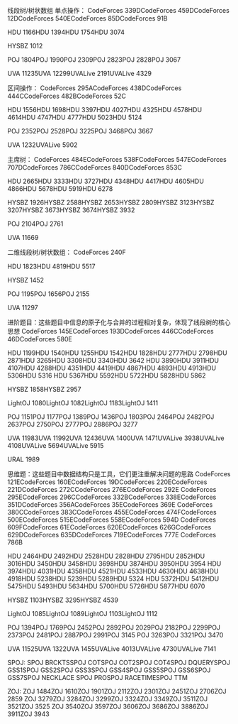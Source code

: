 线段树/树状数组
单点操作：
CodeForces 339DCodeForces 459DCodeForces 12DCodeForces 540ECodeForces 85DCodeForces 91B

HDU 1166HDU 1394HDU 1754HDU 3074

HYSBZ 1012

POJ 1804POJ 1990POJ 2309POJ 2823POJ 2828POJ 3067

UVA 11235UVA 12299UVALive 2191UVALive 4329

区间操作：
CodeForces 295ACodeForces 438DCodeForces 444CCodeForces 482BCodeForces 52C

HDU 1556HDU 1698HDU 3397HDU 4027HDU 4325HDU 4578HDU 4614HDU 4747HDU 4777HDU 5023HDU 5124

POJ 2352POJ 2528POJ 3225POJ 3468POJ 3667

UVA 1232UVALive 5902

主席树：
CodeForces 484ECodeForces 538FCodeForces 547ECodeForces 707DCodeForces 786CCodeForces 840DCodeForces 853C

HDU 2665HDU 3333HDU 3727HDU 4348HDU 4417HDU 4605HDU 4866HDU 5678HDU 5919HDU 6278

HYSBZ 1926HYSBZ 2588HYSBZ 2653HYSBZ 2809HYSBZ 3123HYSBZ 3207HYSBZ 3673HYSBZ 3674HYSBZ 3932

POJ 2104POJ 2761

UVA 11669

二维线段树/树状数组：
CodeForces 240F

HDU 1823HDU 4819HDU 5517

HYSBZ 1452

POJ 1195POJ 1656POJ 2155

UVA 11297

进阶题目：这些题目中信息的原子化与合并的过程相对复杂，体现了线段树的核心思想
CodeForces 145ECodeForces 193DCodeForces 446CCodeForces 46DCodeForces 580E

HDU 1199HDU 1540HDU 1255HDU 1542HDU 1828HDU 2777HDU 2798HDU 2871HDU 3265HDU 3308HDU 3340HDU 3642
HDU 3890HDU 3911HDU 4107HDU 4288HDU 4351HDU 4419HDU 4867HDU 4893HDU 4913HDU 5306HDU 5316
HDU 5367HDU 5592HDU 5722HDU 5828HDU 5862

HYSBZ 1858HYSBZ 2957

LightOJ 1080LightOJ 1082LightOJ 1183LightOJ 1411

POJ 1151POJ 1177POJ 1389POJ 1436POJ 1803POJ 2464POJ 2482POJ 2637POJ 2750POJ 2777POJ 2886POJ 3277

UVA 11983UVA 11992UVA 12436UVA 1400UVA 1471UVALive 3938UVALive 4108UVALive 5694UVALive 5915

URAL 1989

思维题：这些题目中数据结构只是工具，它们更注重解决问题的思路
CodeForces 121ECodeForces 160ECodeForces 19DCodeForces 220ECodeForces 221DCodeForces 272CCodeForces 276ECodeForces 292E
CodeForces 295ECodeForces 296CCodeForces 332BCodeForces 338ECodeForces 351DCodeForces 356ACodeForces 35ECodeForces 369E
CodeForces 380CCodeForces 383CCodeForces 455ECodeForces 474FCodeForces 500ECodeForces 515ECodeForces 558ECodeForces 594D
CodeForces 609FCodeForces 61ECodeForces 620ECodeForces 626GCodeForces 629DCodeForces 635DCodeForces 719ECodeForces 777E
CodeForces 786B

HDU 2464HDU 2492HDU 2528HDU 2828HDU 2795HDU 2852HDU 3016HDU 3450HDU 3458HDU 3698HDU 3874HDU 3950HDU 3954
HDU 3974HDU 4031HDU 4358HDU 4521HDU 4533HDU 4630HDU 4638HDU 4918HDU 5238HDU 5239HDU 5289HDU 5324
HDU 5372HDU 5412HDU 5475HDU 5493HDU 5634HDU 5700HDU 5726HDU 5877HDU 6070

HYSBZ 1103HYSBZ 3295HYSBZ 4539

LightOJ 1085LightOJ 1089LightOJ 1103LightOJ 1112

POJ 1394POJ 1769POJ 2452POJ 2892POJ 2029POJ 2182POJ 2299POJ 2373POJ 2481POJ 2887POJ 2991POJ 3145
POJ 3263POJ 3321POJ 3470

UVA 11525UVA 1322UVA 1455UVALive 4013UVALive 4730UVALive 7141

SPOJ:
SPOJ BRCKTSSPOJ COTSPOJ COT2SPOJ COT4SPOJ DQUERYSPOJ GSS1SPOJ GSS2SPOJ GSS3SPOJ GSS4SPOJ GSS5SPOJ GSS6SPOJ GSS7SPOJ NECKLACE
SPOJ PROSPOJ RACETIMESPOJ TTM

ZOJ:
ZOJ 1484ZOJ 1610ZOJ 1901ZOJ 2112ZOJ 2301ZOJ 2451ZOJ 2706ZOJ 2859
ZOJ 3279ZOJ 3284ZOJ 3299ZOJ 3324ZOJ 3349ZOJ 3511ZOJ 3521ZOJ 3525
ZOJ 3540ZOJ 3597ZOJ 3606ZOJ 3686ZOJ 3886ZOJ 3911ZOJ 3943
